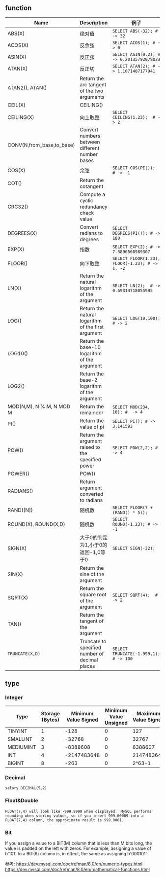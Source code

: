 
## function

Name|Description|例子
--|--|--
ABS(X)|绝对值|`SELECT ABS(-32); # -> 32`
ACOS(X)	|反余弦|`SELECT ACOS(1); # -> 0`
ASIN(X)|	反正弦|`SELECT ASIN(0.2); # -> 0.20135792079033`
ATAN(X)|	反正切|`SELECT ATAN(2); # -> 1.1071487177941`
ATAN2(), ATAN()|	Return the arc tangent of the two arguments
CEIL(X)	| CEILING()
CEILING(X)	|向上取整|`SELECT CEILING(1.23);  # -> 2`
CONV(N,from_base,to_base)|	Convert numbers between different number bases
COS(X)	|余弦|`SELECT COS(PI());  # -> -1`
COT()	|Return the cotangent
CRC32()	|Compute a cyclic redundancy check value
DEGREES(X)|	Convert radians to degrees|`SELECT DEGREES(PI()); # -> 180`
EXP(X)|	指数|`SELECT EXP(2); # -> 7.3890560989307`
FLOOR()	|向下取整 |`SELECT FLOOR(1.23), FLOOR(-1.23); # -> 1, -2`
LN(X)|	Return the natural logarithm of the argument|`SELECT LN(2);  # -> 0.69314718055995`
LOG()|	Return the natural logarithm of the first argument|`SELECT LOG(10,100); # -> 2`
LOG10()|	Return the base-10 logarithm of the argument
LOG2()	|Return the base-2 logarithm of the argument
MOD(N,M), N % M, N MOD M|	Return the remainder|`SELECT MOD(234, 10); #  -> 4`
PI()	|Return the value of pi|`SELECT PI(); # -> 3.141593`
POW()|	Return the argument raised to the specified power|`SELECT POW(2,2); # -> 4`
POWER()|	 POW()
RADIANS()|	Return argument converted to radians
RAND([N])|	随机数 |`SELECT FLOOR(7 + (RAND() * 5));`
ROUND(X), ROUND(X,D)|	随机数|`SELECT ROUND(-1.23); # -> -1`
SIGN(X)|	大于0的判定为1,小于0的返回-1,0等于0|`SELECT SIGN(-32);`
SIN(X)	|Return the sine of the argument
SQRT(X)|	Return the square root of the argument|`SELECT SQRT(4);  #  -> 2`
TAN()|	Return the tangent of the argument
`TRUNCATE(X,D)`|	Truncate to specified number of decimal places|`SELECT TRUNCATE(-1.999,1); # -> 100`


## type
### Integer
Type	|Storage (Bytes)	|Minimum Value Signed	|Minimum Value Unsigned	|Maximum Value Signed	|Maximum Value Unsigned
--|--|--|--|--|--
TINYINT|	1|	-128|	0|	127|	255
SMALLINT|	2|	-32768|	0|	32767|	65535
MEDIUMINT|	3|	-8388608|	0|	8388607|	16777215
INT|	4|	-2147483648|	0|	2147483647|	4294967295|
BIGINT|	8|	-263|	0|	2^63-1|	2^64-1|


### Decimal
`salary DECIMAL(5,2)`


### Float&Double
`FLOAT(7,4) will look like -999.9999 when displayed. `
`MySQL performs rounding when storing values, so if you insert 999.00009 into a FLOAT(7,4) column, the approximate result is 999.0001.`
### Bit

If you assign a value to a BIT(M) column that is less than M bits long, the value is padded on the left with zeros. For example, assigning a value of b'101' to a BIT(6) column is, in effect, the same as assigning b'000101'.


参考:
https://dev.mysql.com/doc/refman/8.0/en/numeric-types.html
https://dev.mysql.com/doc/refman/8.0/en/mathematical-functions.html
